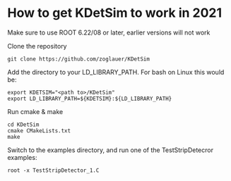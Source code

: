 # How to get KDetSim to work in 2021

Make sure to use ROOT 6.22/08 or later, earlier versions will not work

Clone the repository
```
git clone https://github.com/zoglauer/KDetSim
```

Add the directory to your LD_LIBRARY_PATH. For bash on Linux this would be:
```
export KDETSIM="<path to>/KDetSim"
export LD_LIBRARY_PATH=${KDETSIM}:${LD_LIBRARY_PATH}
```

Run cmake & make
```
cd KDetSim
cmake CMakeLists.txt
make
```

Switch to the examples directory, and run one of the TestStripDetecror examples:
```
root -x TestStripDetector_1.C
```

